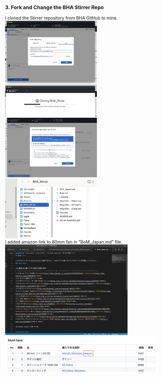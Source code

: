 ###  3. Fork and Change the BHA Stirrer Repo<br>
I cloned the Stirrer repository from BHA GitHub to mine.<br>
<img width="300" alt="img" src="github_1.png">
<img width="300" alt="img" src="github_2.png">
<img width="300" alt="img" src="github_3.png">
<img width="300" alt="img" src="github_4.png"><br>
I added amazon link to 80mm fan in "BoM_Japan.md" file.<br>
<img width="400" alt="img" src="gthub_5.png">
<img width="500" alt="img" src="github_6.png">